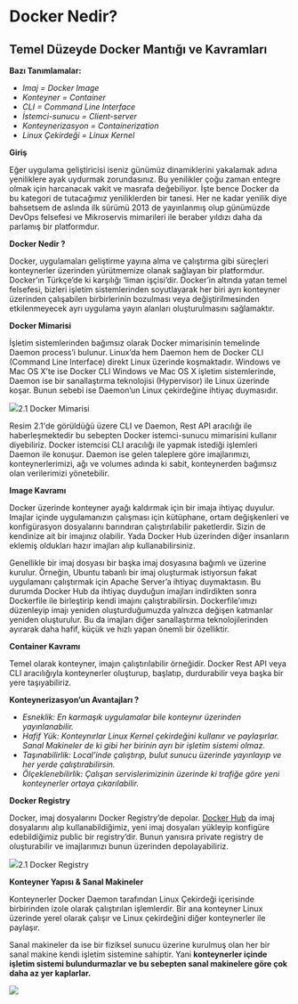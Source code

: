 # Docker Nedir?

## Temel Düzeyde Docker Mantığı ve Kavramları <a href="#7d0a" id="7d0a"></a>

**Bazı Tanımlamalar:**

* _Imaj = Docker Image_
* _Konteyner = Container_
* _CLI = Command Line Interface_
* _İstemci-sunucu = Client-server_
* _Konteynerizasyon = Containerization_
* _Linux Çekirdeği = Linux Kernel_

**Giriş**

Eğer uygulama geliştiricisi iseniz günümüz dinamiklerini yakalamak adına yeniliklere ayak uydurmak zorundasınız. Bu yenilikler çoğu zaman entegre olmak için harcanacak vakit ve masrafa değebiliyor. İşte bence Docker da bu kategori de tutacağımız yeniliklerden bir tanesi. Her ne kadar yenilik diye bahsetsem de aslında ilk sürümü 2013 de yayınlanmış olup günümüzde DevOps felsefesi ve Mikroservis mimarileri ile beraber yıldızı daha da parlamış bir platformdur.

**Docker Nedir ?**

Docker, uygulamaları geliştirme yayına alma ve çalıştırma gibi süreçleri konteynerler üzerinden yürütmemize olanak sağlayan bir platformdur. Docker’ın Türkçe’de ki karşılığı ‘liman işçisi’dir. Docker’in altında yatan temel felsefesi, bizleri işletim sistemlerinden soyutlayarak her biri ayrı konteyner üzerinden çalışabilen birbirlerinin bozulması veya değiştirilmesinden etkilenmeyecek ayrı uygulama yayın alanları oluşturulmasını sağlamaktır.

**Docker Mimarisi**

İşletim sistemlerinden bağımsız olarak Docker mimarisinin temelinde Daemon process’i bulunur. Linux’da hem Daemon hem de Docker CLI (Command Line Interface) direkt Linux üzerinde koşmaktadır. Windows ve Mac OS X’te ise Docker CLI Windows ve Mac OS X işletim sistemlerinde, Daemon ise bir sanallaştırma teknolojisi (Hypervisor) ile Linux üzerinde koşar. Bunun sebebi ise Daemon’un Linux çekirdeğine ihtiyaç duymasıdır.

![](https://miro.medium.com/max/984/1\*MYX0ClbWoitxS0RNUVvj8A.png)2.1 Docker Mimarisi

Resim 2.1'de görüldüğü üzere CLI ve Daemon, Rest API aracılığı ile haberleşmektedir bu sebepten Docker istemci-sunucu mimarisini kullanır diyebiliriz. Docker istemcisi CLI aracılığı ile yapmak istediği işlemleri Daemon ile konuşur. Daemon ise gelen taleplere göre imajlarımızı, konteynerlerimizi, ağı ve volumes adında ki sabit, konteynerden bağımsız olan verilerimizi yönetebilir.

**Image Kavramı**

Docker üzerinde konteyner ayağı kaldırmak için bir imaja ihtiyaç duyulur. Imajlar içinde uygulamanızın çalışması için kütüphane, ortam değişkenleri ve konfigürasyon dosyalarını barındıran çalıştırılabilir paketlerdir. Sizin de kendinize ait bir imajınız olabilir. Yada Docker Hub üzerinden diğer insanların eklemiş oldukları hazır imajları alıp kullanabilirsiniz.

Genellikle bir imaj dosyası bir başka imaj dosyasına bağımlı ve üzerine kurulur. Örneğin, Ubuntu tabanlı bir imaj oluşturmak istiyorsun fakat uygulamanı çalıştırmak için Apache Server’a ihtiyaç duymaktasın. Bu durumda Docker Hub da ihtiyaç duyduğun imajları indirdikten sonra Dockerfile ile birleştirip kendi imajını çalıştırabilirsin. Dockerfile’ımızı düzenleyip imajı yeniden oluşturduğumuzda yalnızca değişen katmanlar yeniden oluşturulur. Bu da imajları diğer sanallaştırma teknolojilerinden ayırarak daha hafif, küçük ve hızlı yapan önemli bir özelliktir.

**Container Kavramı**

Temel olarak konteyner, imajın çalıştırılabilir örneğidir. Docker Rest API veya CLI aracılığıyla konteynerler oluşturup, başlatıp, durdurabilir veya başka bir yere taşıyabiliriz.

**Konteynerizasyon’un Avantajları ?**

* _Esneklik: En karmaşık uygulamalar bile konteynır üzerinden yayınlanabilir._
* _Hafif Yük: Konteynırlar Linux Kernel çekirdeğini kullanır ve paylaşırlar. Sanal Makineler de ki gibi her birinin ayrı bir işletim sistemi olmaz._
* _Taşınabilirlik: Local’inde çalıştırıp, bulut sunucu üzerinde yayınlayıp ve her yerde çalıştırabilirsin._
* _Ölçeklenebilirlik: Çalışan servislerimizinin üzerinde ki trafiğe göre yeni konteynerler ortaya çıkarılabilir._

**Docker Registry**

Docker, imaj dosyalarını Docker Registry’de depolar. [Docker Hub](https://hub.docker.com/) da imaj dosyalarını alıp kullanabildiğimiz, yeni imaj dosyaları yükleyip konfigüre edebildiğimiz public bir registry’dir. Bunun yanısıra private registry de oluşturabilir ve imajlarımızı bunun üzerinden depolayabiliriz.

![](https://miro.medium.com/max/1400/1\*pebo5ZC35HDY6osrty5F8A.png)2.1 Docker Registry

**Konteyner Yapısı & Sanal Makineler**

Konteynerler Docker Daemon tarafından Linux Çekirdeği içerisinde birbirinden izole olarak çalıştırılan işlemlerdir. Bir ana konteyner Linux üzerinde yerel olarak çalışır ve Linux çekirdeğini diğer konteynerler ile paylaşır.

Sanal makineler da ise bir fiziksel sunucu üzerine kurulmuş olan her bir sanal makine kendi işletim sistemine sahiptir. Yani **konteynerler içinde işletim sistemi bulundurmazlar ve bu sebepten sanal makinelere göre çok daha az yer kaplarlar.**

![](https://miro.medium.com/max/1400/1\*OlwB\_v5eovW0S6lqDTOsbQ.png)
